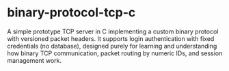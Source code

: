 # binary-protocol-tcp-c
A simple prototype TCP server in C implementing a custom binary protocol with versioned packet headers. It supports login authentication with fixed credentials (no database), designed purely for learning and understanding how binary TCP communication, packet routing by numeric IDs, and session management work.
